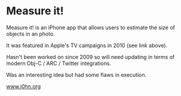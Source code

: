 Measure it!
===========

Measure it! is an iPhone app that allows users to estimate the size of objects in an photo.

It was featured in Apple's TV campaigns in 2010 (see link above).  

Hasn't been worked on since 2009 so will need updating in terms of modern Obj-C / ARC / Twitter integrations.

Was an interesting idea but had some flaws in execution. 

www.j0hn.org
